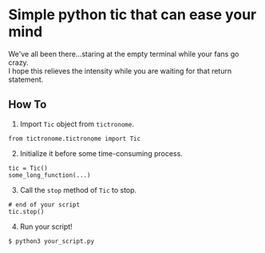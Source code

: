 # Simple python tic that can ease your mind

We've all been there...staring at the empty terminal while your fans go crazy.  
I hope this relieves the intensity while you are waiting for that return statement.

## How To

1. Import `Tic` object from `tictronome`.

```{python}
from tictronome.tictronome import Tic
```

2. Initialize it before some time-consuming process.

```{python}
tic = Tic()
some_long_function(...)
```

3. Call the `stop` method of `Tic` to stop.

```{python}
# end of your script
tic.stop()
```

4. Run your script!

```{shell}
$ python3 your_script.py
```
